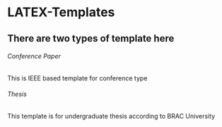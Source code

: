 # LATEX-Templates
## There are two types of template  here
###### Conference Paper

This is IEEE based template for conference type

###### Thesis
This template is for undergraduate thesis according to BRAC University 
